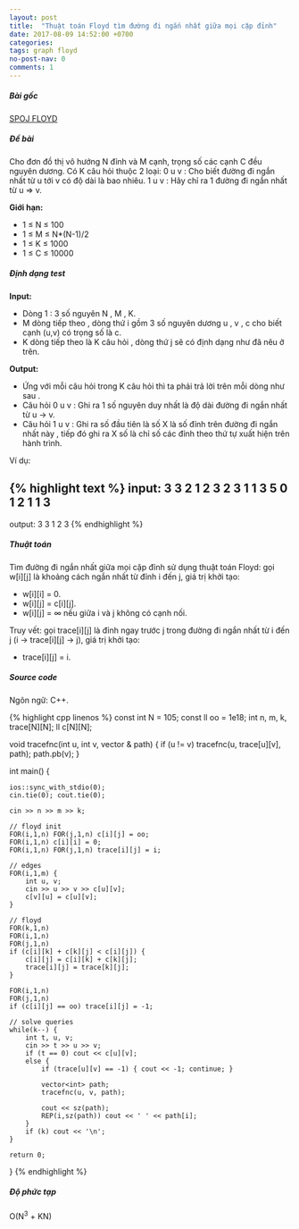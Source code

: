 ```yaml
---
layout: post
title:  "Thuật toán Floyd tìm đường đi ngắn nhất giữa mọi cặp đỉnh"
date: 2017-08-09 14:52:00 +0700
categories:
tags: graph floyd
no-post-nav: 0
comments: 1
---
```

##### **Bài gốc**
[SPOJ FLOYD](http://vn.spoj.com/problems/FLOYD/)

##### **Đề bài**
Cho đơn đồ thị vô hướng N đỉnh và M cạnh, trọng số các cạnh C đều nguyên dương. Có K câu hỏi thuộc 2 loại:
0 u v : Cho biết đường đi ngắn nhất từ u tới v có độ dài là bao nhiêu.
1 u v : Hãy chỉ ra 1 đường đi ngắn nhất từ u => v.

**Giới hạn:**

* 1 ≤ N ≤ 100
* 1 ≤ M ≤ N*(N-1)/2
* 1 ≤ K ≤ 1000
* 1 ≤ C ≤ 10000

##### **Định dạng test**
**Input:**

* Dòng 1 : 3 số nguyên N , M , K.
* M dòng tiếp theo , dòng thứ i gồm 3 số nguyên dương u , v , c cho biết cạnh (u,v) có trọng số là c.
* K dòng tiếp theo là K câu hỏi , dòng thứ j sẽ có định dạng như đã nêu ở trên.

**Output:**
* Ứng với mỗi câu hỏi trong K câu hỏi thì ta phải trả lời trên mỗi dòng như sau .
* Câu hỏi 0 u v : Ghi ra 1 số nguyên duy nhất là độ dài đường đi ngắn nhất từ u -> v.
* Câu hỏi 1 u v : Ghi ra số đầu tiên là số X là số đỉnh trên đường đi ngắn nhất này , tiếp đó ghi ra X số là chỉ số các đỉnh theo thứ tự xuất hiện trên hành trình.

Ví dụ:

{% highlight text %}
input:
3 3 2
1 2 3
2 3 1
1 3 5
0 1 2
1 1 3
---
output:
3
3 1 2 3
{% endhighlight %}

##### **Thuật toán**

Tìm đường đi ngắn nhất giữa mọi cặp đỉnh sử dụng thuật toán Floyd: gọi w[i][j] là khoảng cách ngắn nhất từ đỉnh i đến j, giá trị khởi tạo:
* w[i][i] = 0.
* w[i][j] = c[i][j].
* w[i][j] = ∞ nếu giữa i và j không có cạnh nối.

Truy vết: gọi trace[i][j] là đỉnh ngay trước j trong đường đi ngắn nhất từ i đến j (i -> trace[i][j] -> j), giá trị khởi tạo:
* trace[i][j] = i.

##### **Source code**

Ngôn ngữ: C++.

{% highlight cpp linenos %}
const int N = 105;
const ll oo = 1e18;
int n, m, k, trace[N][N];
ll c[N][N];

void tracefnc(int u, int v, vector<int> & path) {
    if (u != v) tracefnc(u, trace[u][v], path);
    path.pb(v);
}

int main() {

    ios::sync_with_stdio(0);
    cin.tie(0); cout.tie(0);

    cin >> n >> m >> k;

    // floyd init
    FOR(i,1,n) FOR(j,1,n) c[i][j] = oo;
    FOR(i,1,n) c[i][i] = 0;
    FOR(i,1,n) FOR(j,1,n) trace[i][j] = i;

    // edges
    FOR(i,1,m) {
        int u, v;
        cin >> u >> v >> c[u][v];
        c[v][u] = c[u][v];
    }

    // floyd
    FOR(k,1,n)
    FOR(i,1,n)
    FOR(j,1,n)
    if (c[i][k] + c[k][j] < c[i][j]) {
        c[i][j] = c[i][k] + c[k][j];
        trace[i][j] = trace[k][j];
    }

    FOR(i,1,n)
    FOR(j,1,n)
    if (c[i][j] == oo) trace[i][j] = -1;

    // solve queries
    while(k--) {
        int t, u, v;
        cin >> t >> u >> v;
        if (t == 0) cout << c[u][v];
        else {
            if (trace[u][v] == -1) { cout << -1; continue; }

            vector<int> path;
            tracefnc(u, v, path);

            cout << sz(path);
            REP(i,sz(path)) cout << ' ' << path[i];
        }
        if (k) cout << '\n';
    }

    return 0;
}
{% endhighlight %}

##### **Độ phức tạp**
O(N<sup>3</sup> + KN)
